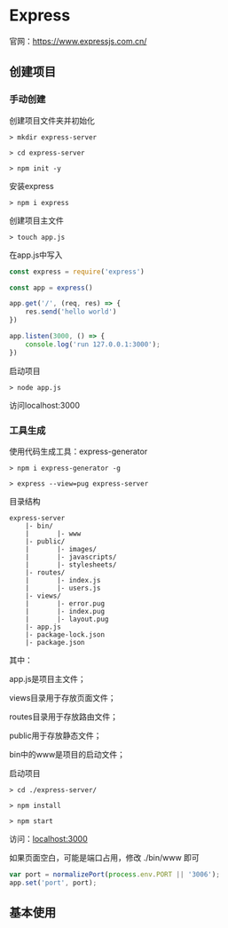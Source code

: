 # Express

官网：<https://www.expressjs.com.cn/>







## 创建项目

### 手动创建

创建项目文件夹并初始化

```
> mkdir express-server

> cd express-server

> npm init -y
```

安装express

```
> npm i express 
```

创建项目主文件

```
> touch app.js
```

在app.js中写入

```js
const express = require('express')

const app = express()

app.get('/', (req, res) => {
    res.send('hello world')
})

app.listen(3000, () => {
    console.log('run 127.0.0.1:3000');
})
```

启动项目

```
> node app.js
```

访问localhost:3000

### 工具生成

使用代码生成工具：express-generator

```
> npm i express-generator -g
```

```
> express --view=pug express-server
```

目录结构

```
express-server
    |- bin/
    |		|- www
    |- public/
    |		|- images/
    |		|- javascripts/
    |		|- stylesheets/
    |- routes/
    |		|- index.js
    |		|- users.js
    |- views/
    |		|- error.pug
    |		|- index.pug
    |		|- layout.pug
    |- app.js
    |- package-lock.json
    |- package.json          

```

其中：

app.js是项目主文件；

views目录用于存放页面文件；

routes目录用于存放路由文件；

public用于存放静态文件；

bin中的www是项目的启动文件；

启动项目

```
> cd ./express-server/

> npm install

> npm start
```

访问：<localhost:3000>

如果页面空白，可能是端口占用，修改 ./bin/www 即可

```js
var port = normalizePort(process.env.PORT || '3006');
app.set('port', port);
```


## 基本使用



